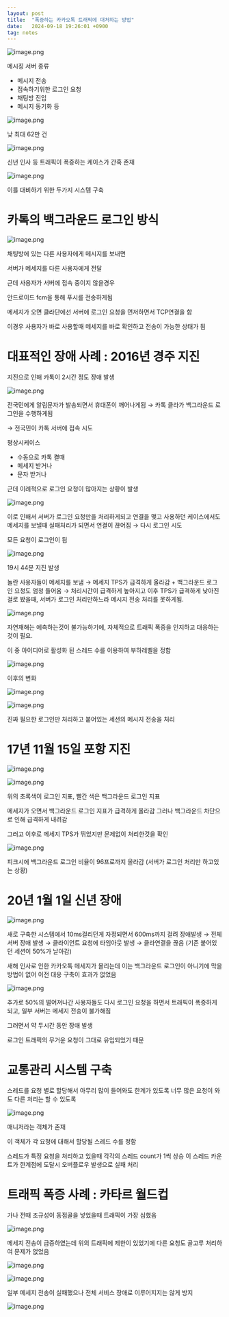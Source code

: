 ```yaml
---
layout: post
title:  "폭증하는 카카오톡 트래픽에 대처하는 방법"
date:   2024-09-18 19:26:01 +0900
tag: notes
---
```


![image.png](/images/kakaotalkdisaster/image.png)

메시징 서버 종류

- 메시지 전송
- 접속하기위한 로그인 요청
- 채팅방 진입
- 메시지 동기화 등

![image.png](/images/kakaotalkdisaster/image%201.png)

낮 최대 62만 건

![image.png](/images/kakaotalkdisaster/image%202.png)

신년 인사 등 트래픽이 폭증하는 케이스가 간혹 존재

![image.png](/images/kakaotalkdisaster/image%203.png)

이를 대비하기 위한 두가지 시스템 구축

# 카톡의 백그라운드 로그인 방식

![image.png](/images/kakaotalkdisaster/image%204.png)

채팅방에 있는 다른 사용자에게 메시지를 보내면

서버가 메세지를 다른 사용자에게 전달

근데 사용자가 서버에 접속 중이지 않을경우

안드로이드 fcm을 통해 푸시를 전송하게됨

메세지가 오면 클라단에선 서버에 로그인 요청을 먼저하면서 TCP연결을 함

이경우 사용자가 바로 사용할때 메세지를 바로 확인하고 전송이 가능한 상태가 됨 

# 대표적인 장애 사례 : 2016년 경주 지진

지진으로 인해 카톡이 2시간 정도 장애 발생

![image.png](/images/kakaotalkdisaster/image%205.png)

전국민에게 알림문자가 발송되면서 휴대폰이 깨어나게됨 → 카톡 클라가 백그라운드 로그인을 수행하게됨

→ 전국민이 카톡 서버에 접속 시도 

평상시케이스

- 수동으로 카톡 켤때
- 메세지 받거나
- 문자 받거나

근데 이례적으로 로그인 요청이 많아지는 상황이 발생

![image.png](/images/kakaotalkdisaster/image%206.png)

이로 인해서 서버가 로그인 요청만을 처리하게되고 연결을 맺고 사용하던 케이스에서도 메세지를 보낼때 실패처리가 되면서 연결이 끊어짐 → 다시 로그인 시도 

모든 요청이 로그인이 됨

![image.png](/images/kakaotalkdisaster/image%207.png)

19시 44분 지진 발생 

놀란 사용자들이 메세지를 보냄 → 메세지 TPS가 급격하게 올라감 + 백그라운드 로그인 요청도 엄청 들어옴 → 처리시간이 급격하게 높아지고 이후 TPS가 급격하게 낮아진걸로 봤을때, 서버가 로그인 처리만하느라 메시지 전송 처리를 못하게됨.

![image.png](/images/kakaotalkdisaster/image%208.png)

자연재해는 예측하는것이 불가능하기에, 자체적으로 트래픽 폭증을 인지하고 대응하는것이 필요.

이 중 아이디어로 활성화 된 스레드 수를 이용하여 부하레벨을 정함

![image.png](/images/kakaotalkdisaster/image%209.png)

이후의 변화

![image.png](/images/kakaotalkdisaster/image%2010.png)

![image.png](/images/kakaotalkdisaster/image%2011.png)

진짜 필요한 로그인만 처리하고 붙어있는 세션의 메시지 전송을 처리

# 17년 11월 15일 포항 지진

![image.png](/images/kakaotalkdisaster/image%2012.png)

![image.png](/images/kakaotalkdisaster/image%2013.png)

위의 초록색이 로그인 지표, 빨간 색은 백그라운드 로그인 지표 

메세지가 오면서 백그라운드 로그인 지표가 급격하게 올라감 그러나 백그라운드 차단으로 인해 급격하게 내려감

그러고 이후로 메세지 TPS가 뛰었지만 문제없이 처리한것을 확인

![image.png](/images/kakaotalkdisaster/image%2014.png)

피크시에 백그라운드 로그인 비율이 96프로까지 올라감 (서버가 로그인 처리만 하고있는 상황)

# 20년 1월 1일 신년 장애

![image.png](/images/kakaotalkdisaster/image%2015.png)

새로 구축한 시스템에서 10ms걸리던게 자정되면서 600ms까지 걸려 장애발생 → 전체 서버 장애 발생 → 클라이언트 요청에 타임아웃 발생 → 클라연결을 끊음 (기존 붙어있던 세션이 50%가 날아감)

새해 인사로 인한 카카오톡 메세지가 몰리는데 이는 백그라운드 로그인이 아니기에 막을 방법이 없어 이전 대응 구축이 효과가 없었음

![image.png](/images/kakaotalkdisaster/image%2016.png)

추가로 50%의 떨어져나간 사용자들도 다시 로그인 요청을 하면서 트래픽이 폭증하게 되고, 일부 서버는 메세지 전송이 불가해짐

그러면서 약 두시간 동안 장애 발생

로그인 트래픽의 무거운 요청이 그대로 유입되었기 때문 

# 교통관리 시스템 구축

스레드를 요청 별로 할당해서 아무리 많이 들어와도 한계가 있도록 너무 많은 요청이 와도 다른 처리는 할 수 있도록  

![image.png](/images/kakaotalkdisaster/image%2017.png)

매니저라는 객체가 존재

이 객체가 각 요청에 대해서 할당될 스레드 수를 정함 

스레드가 특정 요청을 처리하고 있을때 각각의 스레드 count가 1씩 상승 이 스레드 카운트가 한계점에 도달시 오버플로우 발생으로 실패 처리

# 트래픽 폭증 사례 : 카타르 월드컵

가나 전때 조규성이 동점골을 넣었을때 트래픽이 가장 심했음

![image.png](/images/kakaotalkdisaster/image%2018.png)

메세지 전송이 급증하였는데 위의 트래픽에 제한이 있었기에 다른 요청도 골고루 처리하여 문제가 없었음  

![image.png](/images/kakaotalkdisaster/image%2019.png)

![image.png](/images/kakaotalkdisaster/image%2020.png)

일부 메세지 전송이 실패했으나 전체 서비스 장애로 이루어지지는 않게 방지

![image.png](/images/kakaotalkdisaster/image%2021.png)